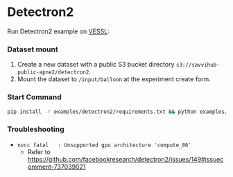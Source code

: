 # Detectron2

Run Detectron2 example on [VESSL](https://vessl.ai):
### Dataset mount
  1. Create a new dataset with a public S3 bucket directory `s3://savvihub-public-apne2/detectron2`.
  2. Mount the dataset to `/input/balloon` at the experiment create form.
### Start Command
  ```bash
  pip install -r examples/detectron2/requirements.txt && python examples/detectron2/main.py
  ```
### Troubleshooting
* `nvcc fatal   : Unsupported gpu architecture 'compute_86'`
  * Refer to https://github.com/facebookresearch/detectron2/issues/149#issuecomment-737039021
